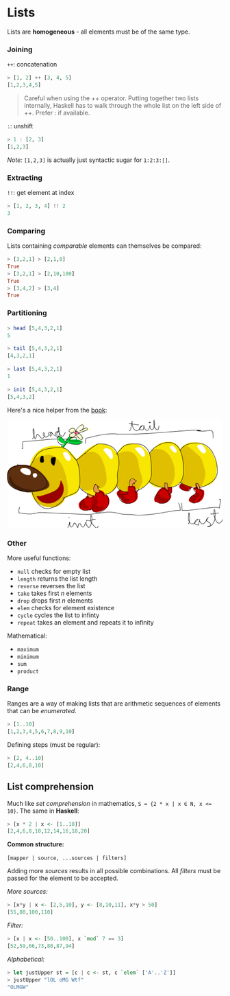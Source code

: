 # Lists

Lists are **homogeneous** - all elements must be of the same type.

### Joining

`++`: concatenation

```Haskell
> [1, 2] ++ [3, 4, 5]
[1,2,3,4,5]
```

> Careful when using the ++ operator. Putting together two lists internally, Haskell has to walk through the whole list on the left side of ++. Prefer : if available.

`:`: unshift

```Haskell
> 1 : [2, 3]
[1,2,3]
```

*Note:*
`[1,2,3]` is actually just syntactic sugar for `1:2:3:[]`.

### Extracting

`!!`: get element at index

```Haskell
> [1, 2, 3, 4] !! 2
3
```

### Comparing

Lists containing *comparable* elements can themselves be compared:

```Haskell
> [3,2,1] > [2,1,0]  
True  
> [3,2,1] > [2,10,100]  
True  
> [3,4,2] > [3,4]  
True
```

### Partitioning

```Haskell
> head [5,4,3,2,1]  
5
```

```Haskell
> tail [5,4,3,2,1]  
[4,3,2,1]
```

```Haskell
> last [5,4,3,2,1]  
1
```

```Haskell
> init [5,4,3,2,1]  
[5,4,3,2]
```

Here's a nice helper from the [book](https://learnyouahaskell.com):

![listmonster](assets/listmonster.png)

### Other

More useful functions:

* `null` checks for empty list
* `length` returns the list length
* `reverse` reverses the list
* `take` takes first *n* elements
* `drop` drops first *n* elements
* `elem` checks for element existence
* `cycle` cycles the list to infinty
* `repeat` takes an element and repeats it to infinity

Mathematical:

* `maximum`
* `minimum`
* `sum`
* `product`

### Range

Ranges are a way of making lists that are arithmetic sequences of elements that can be *enumerated*.

```Haskell
> [1..10]
[1,2,3,4,5,6,7,8,9,10]
```

Defining steps (must be regular):

```Haskell
> [2, 4..10]
[2,4,6,8,10]
```

## List comprehension

Much like *set comprehension* in mathematics, `S = {2 * x | x ∈ N, x <= 10}`. The same in **Haskell**:

```Haskell
> [x * 2 | x <- [1..10]]
[2,4,6,8,10,12,14,16,18,20]
```

**Common structure:**

`[mapper | source, ...sources | filters]`

Adding more *sources* results in all possible combinations. All *filters* must be passed for the element to be accepted.

*More sources:*

```Haskell
> [x*y | x <- [2,5,10], y <- [8,10,11], x*y > 50]  
[55,80,100,110]
```

*Filter:*

```Haskell
> [x | x <- [50..100], x `mod` 7 == 3]
[52,59,66,73,80,87,94]
```

*Alphabetical:*

```Haskell
> let justUpper st = [c | c <- st, c `elem` ['A'..'Z']]
> justUpper "lOL oMG Wtf"
"OLMGW"
```
